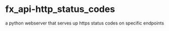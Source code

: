 # fx_api-http_status_codes
a python webserver that serves up https status codes on specific endpoints
